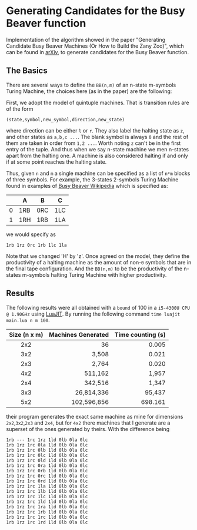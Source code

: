 # Generating Candidates for the Busy Beaver function

Implementation of the algorithm showed in the paper "Generating Candidate Busy Beaver Machines (Or How to Build the Zany Zoo)",
which can be found in [arXiv](https://arxiv.org/abs/1610.03184), to generate candidates
for the Busy Beaver function.

## The Basics
There are several ways to define the `BB(n,m)` of an n-state m-symbols Turing
Machine, the choices here (as in the paper) are the following:

First, we adopt the model of quintuple machines. That is transition rules are
of the form

```
(state,symbol,new_symbol,direction,new_state)
```
where direction can be either `l` or `r`. They also label
the halting state as `z`, and other states as `a,b,c ...`. The blank
symbol is always `0` and the rest of them are taken in order
from `1,2 ...`. Worth noting `z` can't be in the first entry of the tuple. And thus
when we say n-state machine we men n-states apart from the halting one. A machine
is also considered halting if and only if at some point reaches the halting state.

Thus, given `n` and `m` a single machine can be specified as a list
of `n*m` blocks of three symbols. For example, the 3-states 2-symbols Turing
Machine found in examples of [Busy Beaver Wikipedia](https://en.wikipedia.org/wiki/Busy_beaver)
which is specified as:

|  | A | B | C |
|--|---|---|---|
|0 |1RB|0RC|1LC|
|1 |1RH|1RB|1LA|

we would specify as

```
1rb 1rz 0rc 1rb 1lc 1la
```

Note that we changed 'H' by 'z'. Once agreed on the model, they
define the productivity of a halting machine as the amount of
non-`0` symbols that are in the final tape configuration. And
the `BB(n,m)` to be the productivity of the n-states m-symbols
halting Turing Machine with higher productivity.

## Results
The following results were all obtained with a `bound` of
100 in a `i5-4300U CPU @ 1.90GHz` using [LuaJIT](https://luajit.org/).
By running the following command `time luajit main.lua n m 100`.


| Size (n x m) | Machines Generated | Time counting (s) |
|:------------:|-------------------:|------------------:|
| 2x2          |                 36 | 0.005             |
| 3x2          |              3,508 | 0.021             |
| 2x3          |              2,764 | 0.020             |
| 4x2          |            511,162 | 1,957             |
| 2x4          |            342,516 | 1,347             |
| 3x3          |         26,814,336 | 95,437            |
| 5x2          |        102,596,856 | 698.161           |

their program generates the exact same machine as mine for
dimensions `2x2`,`3x2`,`2x3` and `2x4`, but for
`4x2` there machines that I generate are a superset of the ones
generated by theirs. With the difference being

```
1rb --- 1rc 1rz 1ld 0lb 0la 0lc
1rb 1rz 1rc 0la 1ld 0lb 0la 0lc
1rb 1rz 1rc 0lb 1ld 0lb 0la 0lc
1rb 1rz 1rc 0lc 1ld 0lb 0la 0lc
1rb 1rz 1rc 0ld 1ld 0lb 0la 0lc
1rb 1rz 1rc 0ra 1ld 0lb 0la 0lc
1rb 1rz 1rc 0rb 1ld 0lb 0la 0lc
1rb 1rz 1rc 0rc 1ld 0lb 0la 0lc
1rb 1rz 1rc 0rd 1ld 0lb 0la 0lc
1rb 1rz 1rc 1la 1ld 0lb 0la 0lc
1rb 1rz 1rc 1lb 1ld 0lb 0la 0lc
1rb 1rz 1rc 1lc 1ld 0lb 0la 0lc
1rb 1rz 1rc 1ld 1ld 0lb 0la 0lc
1rb 1rz 1rc 1ra 1ld 0lb 0la 0lc
1rb 1rz 1rc 1rb 1ld 0lb 0la 0lc
1rb 1rz 1rc 1rc 1ld 0lb 0la 0lc
1rb 1rz 1rc 1rd 1ld 0lb 0la 0lc
```
